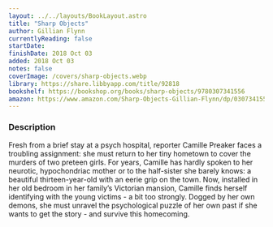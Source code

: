 ```yaml
---
layout: ../../layouts/BookLayout.astro
title: "Sharp Objects"
author: Gillian Flynn
currentlyReading: false
startDate: 
finishDate: 2018 Oct 03
added: 2018 Oct 03
notes: false
coverImage: /covers/sharp-objects.webp
library: https://share.libbyapp.com/title/92818
bookshelf: https://bookshop.org/books/sharp-objects/9780307341556
amazon: https://www.amazon.com/Sharp-Objects-Gillian-Flynn/dp/0307341550
---
```


### Description
Fresh from a brief stay at a psych hospital, reporter Camille Preaker faces a troubling assignment: she must return to her tiny hometown to cover the murders of two preteen girls. For years, Camille has hardly spoken to her neurotic, hypochondriac mother or to the half-sister she barely knows: a beautiful thirteen-year-old with an eerie grip on the town. Now, installed in her old bedroom in her family’s Victorian mansion, Camille finds herself identifying with the young victims - a bit too strongly. Dogged by her own demons, she must unravel the psychological puzzle of her own past if she wants to get the story - and survive this homecoming.

<!-- ### Notes & Highlights -->
